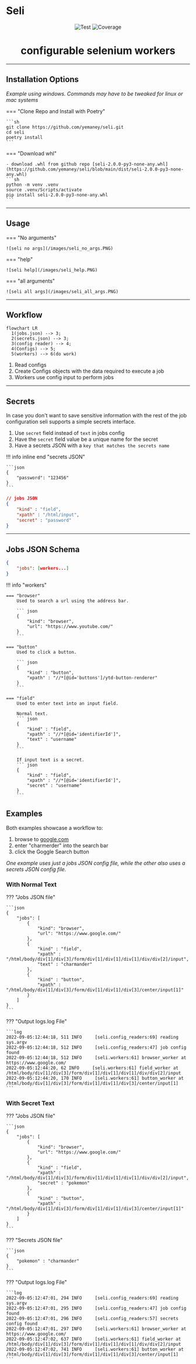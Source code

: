 # Seli
<p align="center">
  <img  src="https://github.com/yemaney/seli/actions/workflows/test.yaml/badge.svg" alt="Test">
  <img  src="images/coverage.svg" alt="Coverage">
</p>
<h1 align="center">
    configurable selenium workers
</h1>

---

## Installation Options

*Example using windows. Commands may have to be tweaked for linux or mac systems*

=== "Clone Repo and Install with Poetry"

    ```sh
    git clone https://github.com/yemaney/seli.git
    cd seli
    poetry install
    ```

=== "Download whl"

    - download .whl from github repo [seli-2.0.0-py3-none-any.whl](https://github.com/yemaney/seli/blob/main/dist/seli-2.0.0-py3-none-any.whl)
    ```sh
    python -m venv .venv
    source .venv/Scripts/activate
    pip install seli-2.0.0-py3-none-any.whl
    ```

---

## Usage

=== "No arguments"

    ![seli no args](/images/seli_no_args.PNG)

=== "help"

    ![seli help](/images/seli_help.PNG)

=== "all arguments"

    ![seli all args](/images/seli_all_args.PNG)

---

## Workflow

```mermaid
flowchart LR
  1(jobs.json) --> 3;
  2(secrets.json) --> 3;
  3(config reader) --> 4;
  4(Configs) --> 5;
  5(workers) --> 6(do work)
```

1. Read configs
2. Create Configs objects with the data required to execute a job
3. Workers use config input to perform jobs

---

## Secrets

In case you don't want to save sensitive information with the rest of the job configuration
seli supports a simple secrets interface.

1. Use `secret` field instead of `text` in jobs config
2. Have the `secret` field value be a unique name for the secret
3. Have a secrets JSON with a `key that matches the secrets name`

!!! info inline end "secrets JSON"

    ```json
    {
        "password": "123456"
    }
    ```

```json
// jobs JSON
{
    "kind" : "field",
    "xpath" : "/html/input",
    "secret" : "password"
}
```

---

## Jobs JSON Schema

```json
{
    "jobs": [workers...]
}

```


!!! info "workers"

    === "browser"
        Used to search a url using the address bar.

        ``` json
        {
            "kind": "browser",
            "url": "https://www.youtube.com/"
        }
        ```

    === "button"
        Used to click a button.

        ``` json
        {
            "kind" : "button",
            "xpath" : "//*[@id='buttons']/ytd-button-renderer"
        }
        ```

    === "field"
        Used to enter text into an input field.

        Normal text.
        ``` json
        {
            "kind" : "field",
            "xpath" : "//*[@id='identifierId']",
            "text" : "username"
        }
        ```

        If input text is a secret.
        ``` json
        {
            "kind" : "field",
            "xpath" : "//*[@id='identifierId']",
            "secret" : "username"
        }
        ```

## Examples

Both examples showcase a workflow to:

1. browse to [google.com](https://www.google.com/)
2. enter "charmerder" into the search bar
3. click the Goggle Search button

*One example uses just a jobs JSON config file, while the other also uses a secrets JSON
config file.*

### With Normal Text

??? "Jobs JSON file"

    ```json
    {
        "jobs": [
            {
                "kind": "browser",
                "url": "https://www.google.com/"
            },
            {
                "kind" : "field",
                "xpath" : "/html/body/div[1]/div[3]/form/div[1]/div[1]/div[1]/div/div[2]/input",
                "text" : "charmander"
            },
            {
                "kind" : "button",
                "xpath" : "/html/body/div[1]/div[3]/form/div[1]/div[1]/div[3]/center/input[1]"
            }
        ]
    }
    ```

??? "Output logs.log File"

    ```log
    2022-09-05:12:44:18, 511 INFO     [seli.config_readers:69] reading sys.argv
    2022-09-05:12:44:18, 512 INFO     [seli.config_readers:47] job config found
    2022-09-05:12:44:18, 512 INFO     [seli.workers:61] browser_worker at https://www.google.com/
    2022-09-05:12:44:20, 62 INFO     [seli.workers:61] field_worker at /html/body/div[1]/div[3]/form/div[1]/div[1]/div[1]/div/div[2]/input
    2022-09-05:12:44:20, 170 INFO     [seli.workers:61] button_worker at /html/body/div[1]/div[3]/form/div[1]/div[1]/div[3]/center/input[1]
    ```

### With Secret Text

??? "Jobs JSON file"

    ```json
    {
        "jobs": [
            {
                "kind": "browser",
                "url": "https://www.google.com/"
            },
            {
                "kind" : "field",
                "xpath" : "/html/body/div[1]/div[3]/form/div[1]/div[1]/div[1]/div/div[2]/input",
                "secret" : "pokemon"
            },
            {
                "kind" : "button",
                "xpath" : "/html/body/div[1]/div[3]/form/div[1]/div[1]/div[3]/center/input[1]"
            }
        ]
    }
    ```

??? "Secrets JSON file"

    ```json
    {
        "pokemon" : "charmander"
    }
    ```

??? "Output logs.log File"

    ```log
    2022-09-05:12:47:01, 294 INFO     [seli.config_readers:69] reading sys.argv
    2022-09-05:12:47:01, 295 INFO     [seli.config_readers:47] job config found
    2022-09-05:12:47:01, 296 INFO     [seli.config_readers:57] secrets config found
    2022-09-05:12:47:01, 297 INFO     [seli.workers:61] browser_worker at https://www.google.com/
    2022-09-05:12:47:02, 637 INFO     [seli.workers:61] field_worker at /html/body/div[1]/div[3]/form/div[1]/div[1]/div[1]/div/div[2]/input
    2022-09-05:12:47:02, 741 INFO     [seli.workers:61] button_worker at /html/body/div[1]/div[3]/form/div[1]/div[1]/div[3]/center/input[1]
    ```
